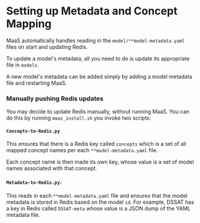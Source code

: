 # Setting up Metadata and Concept Mapping

MaaS automatically handles reading in the `model/**model-metadata.yaml` files on start and updating Redis. 

To update a model's metadata, all you need to do is update its appropriate file in `models`.

A new model's metadata can be added simply by adding a model metadata file and restarting MaaS.

### Manually pushing Redis updates

You may decide to update Redis manually, without running MaaS. You can do this by running `maas_install.sh` you invoke two scripts:

#### `Concepts-to-Redis.py` 

This ensures that there is a Redis key called `concepts` which is a set of all mapped concept names per each `**model-metadata.yaml` file.

Each concept name is then made its own key, whose value is a set of model names associated with that concept.

#### `Metadata-to-Redis.py`. 

This reads in each `**model-metadata.yaml` file and ensures that the model metadata is stored in Redis based on the model `id`. For example, DSSAT has a key in Redis called `DSSAT-meta` whose value is a JSON dump of the YAML metadata file.

